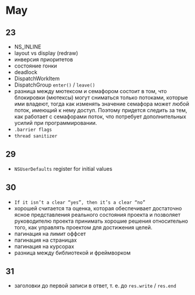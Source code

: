 # May

## 23

- NS_INLINE
- layout vs display (redraw)
- инверсия приоритетов
- состояние гонки
- deadlock
- DispatchWorkItem
- DispatchGroup `enter()` / `leave()`
- разница между мютексом и семафором состоит в том, что блокировки (мютексы) могут сниматься только потоками, которые ими владеют, тогда как изменять значение семафора может любой поток, имеющий к нему доступ. Поэтому придется следить за тем, как работает с семафорами поток, что потребует дополнительных усилий при программировании.
- `.barrier flags`
- `thread sanitizer`

## 29

- `NSUserDefaults` register for initial values

## 30

- `If it isn’t a clear “yes”, then it’s a clear “no”`
- хорошей считается та оценка, которая обеспечивает достаточно ясное представления реального состояния проекта и позволяет руководителю проекта принимать хорошие решения относительно того, как управлять проектом для достижения целей.
- пагинация на лимит оффсет 
- пагинация на страницах
- пагинация на курсорах
- разница между библиотекой и фреймворком

## 31

- заголовки до первой записи в ответ, т. е. до `res.write` / `res.end`

